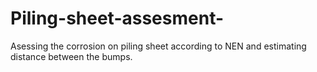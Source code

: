 # Piling-sheet-assesment-
Asessing the corrosion on piling sheet according to NEN and estimating distance between the bumps.
